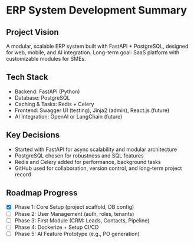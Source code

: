 # ERP System Development Summary

## Project Vision
A modular, scalable ERP system built with FastAPI + PostgreSQL, designed for web, mobile, and AI integration. Long-term goal: SaaS platform with customizable modules for SMEs.

## Tech Stack
- Backend: FastAPI (Python)
- Database: PostgreSQL
- Caching & Tasks: Redis + Celery
- Frontend: Swagger UI (testing), Jinja2 (admin), React.js (future)
- AI Integration: OpenAI or LangChain (future)

## Key Decisions
- Started with FastAPI for async scalability and modular architecture
- PostgreSQL chosen for robustness and SQL features
- Redis and Celery added for performance, background tasks
- GitHub used for collaboration, version control, and long-term project record

## Roadmap Progress
- [x] Phase 1: Core Setup (project scaffold, DB config)
- [ ] Phase 2: User Management (auth, roles, tenants)
- [ ] Phase 3: First Module (CRM: Leads, Contacts, Pipeline)
- [ ] Phase 4: Dockerize + Setup CI/CD
- [ ] Phase 5: AI Feature Prototype (e.g., PO generation)